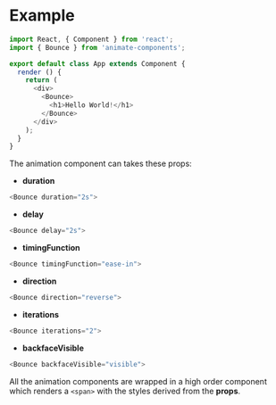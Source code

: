 # Example

```javascript
import React, { Component } from 'react';
import { Bounce } from 'animate-components';

export default class App extends Component {
  render () {
    return (
      <div>
        <Bounce>
          <h1>Hello World!</h1>
        </Bounce>
      </div>
    );
  }
}
```

The animation component can takes these props:
* **duration**
```javascript
<Bounce duration="2s">
```
* **delay**
```javascript
<Bounce delay="2s">
```
* **timingFunction**
```javascript
<Bounce timingFunction="ease-in">
```
* **direction**
```javascript
<Bounce direction="reverse">
```
* **iterations**
```javascript
<Bounce iterations="2">
```
* **backfaceVisible**
```javascript
<Bounce backfaceVisible="visible">
```

All the animation components are wrapped in a high order component which renders a `<span>` with the styles derived from the **props**.
